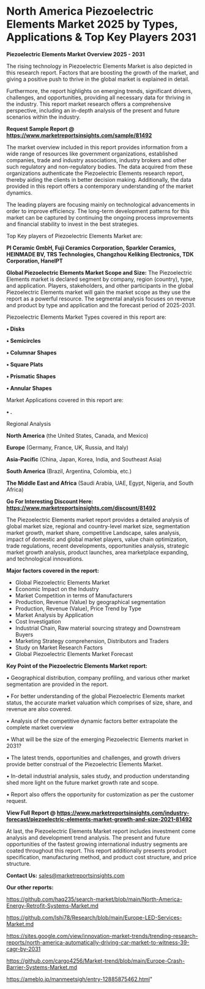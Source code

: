# North America Piezoelectric Elements Market 2025 by Types, Applications & Top Key Players 2031

<Strong> Piezoelectric Elements Market Overview 2025 - 2031</strong>

The rising technology in Piezoelectric Elements Market is also depicted in this research report. Factors that are boosting the growth of the market, and giving a positive push to thrive in the global market is explained in detail.

Furthermore, the report highlights on emerging trends, significant drivers, challenges, and opportunities, providing all necessary data for thriving in the industry. This report market research offers a comprehensive perspective, including an in-depth analysis of the present and future scenarios within the industry.

<strong>Request Sample Report @ <a href=https://www.marketreportsinsights.com/sample/81492>https://www.marketreportsinsights.com/sample/81492</a></strong>

The market overview included in this report provides information from a wide range of resources like government organizations, established companies, trade and industry associations, industry brokers and other such regulatory and non-regulatory bodies. The data acquired from these organizations authenticate the Piezoelectric Elements research report, thereby aiding the clients in better decision making. Additionally, the data provided in this report offers a contemporary understanding of the market dynamics.

The leading players are focusing mainly on technological advancements in order to improve efficiency. The long-term development patterns for this market can be captured by continuing the ongoing process improvements and financial stability to invest in the best strategies.

Top Key players of Piezoelectric Elements Market are:

<strong>PI Ceramic GmbH, Fuji Ceramics Corporation, Sparkler Ceramics, HEINMADE BV, TRS Technologies, Changzhou Keliking Electronics, TDK Corporation, HanelPT</strong>

<strong><b>Global Piezoelectric Elements Market Scope and Size:</b></strong>
The Piezoelectric Elements market is declared segment by company, region (country), type, and application. Players, stakeholders, and other participants in the global Piezoelectric Elements market will gain the market scope as they use the report as a powerful resource. The segmental analysis focuses on revenue and product by type and application and the forecast period of 2025-2031.

Piezoelectric Elements Market Types covered in this report are:

<strong>• Disks

• Semicircles

• Columnar Shapes

• Square Plats

• Prismatic Shapes

• Annular Shapes</strong>

Market Applications covered in this report are:

<strong>• .</strong> 

Regional Analysis

<strong>North America</strong> (the United States, Canada, and Mexico)

<strong>Europe</strong> (Germany, France, UK, Russia, and Italy)

<strong>Asia-Pacific</strong> (China, Japan, Korea, India, and Southeast Asia)

<strong>South America</strong> (Brazil, Argentina, Colombia, etc.)

<strong>The Middle East and Africa</strong> (Saudi Arabia, UAE, Egypt, Nigeria, and South Africa)

<strong>Go For Interesting Discount Here: <a href=https://www.marketreportsinsights.com/discount/81492>https://www.marketreportsinsights.com/discount/81492</a></strong>

The Piezoelectric Elements market report provides a detailed analysis of global market size, regional and country-level market size, segmentation market growth, market share, competitive Landscape, sales analysis, impact of domestic and global market players, value chain optimization, trade regulations, recent developments, opportunities analysis, strategic market growth analysis, product launches, area marketplace expanding, and technological innovations.

<strong><b>Major factors covered in the report:</b></strong>
<ul>
  <li>Global Piezoelectric Elements Market </li>
  <li>Economic Impact on the Industry</li>
  <li>Market Competition in terms of Manufacturers</li>
  <li>Production, Revenue (Value) by geographical segmentation</li>
  <li>Production, Revenue (Value), Price Trend by Type</li>
  <li>Market Analysis by Application</li>
  <li>Cost Investigation</li>
  <li>Industrial Chain, Raw material sourcing strategy and Downstream Buyers</li>
  <li>Marketing Strategy comprehension, Distributors and Traders</li>
  <li>Study on Market Research Factors</li>
  <li>Global Piezoelectric Elements Market Forecast</li>
</ul>

<strong><b>Key Point of the Piezoelectric Elements Market report:</b></strong>

• Geographical distribution, company profiling, and various other market segmentation are provided in the report.

• For better understanding of the global Piezoelectric Elements market status, the accurate market valuation which comprises of size, share, and revenue are also covered.

• Analysis of the competitive dynamic factors better extrapolate the complete market overview

• What will be the size of the emerging Piezoelectric Elements market in 2031?

• The latest trends, opportunities and challenges, and growth drivers provide better construal of the Piezoelectric Elements Market.

• In-detail industrial analysis, sales study, and production understanding shed more light on the future market growth rate and scope.

• Report also offers the opportunity for customization as per the customer request.

<strong><b>View Full Report @ <a href=https://www.marketreportsinsights.com/industry-forecast/piezoelectric-elements-market-growth-and-size-2021-81492>https://www.marketreportsinsights.com/industry-forecast/piezoelectric-elements-market-growth-and-size-2021-81492</a></b></strong>


At last, the Piezoelectric Elements Market report includes investment come analysis and development trend analysis. The present and future opportunities of the fastest growing international industry segments are coated throughout this report. This report additionally presents product specification, manufacturing method, and product cost structure, and price structure.

<strong>Contact Us:</strong>
sales@marketreportsinsights.com

<strong>Our other reports:</strong>

<a href=https://github.com/haq235/search-market/blob/main/North-America-Energy-Retrofit-Systems-Market.md>https://github.com/haq235/search-market/blob/main/North-America-Energy-Retrofit-Systems-Market.md</a>

<a href=https://github.com/Ishi78/Research/blob/main/Europe-LED-Services-Market.md>https://github.com/Ishi78/Research/blob/main/Europe-LED-Services-Market.md</a>

<a href=https://sites.google.com/view/innovation-market-trends/trending-research-reports/north-america-automatically-driving-car-market-to-witness-39-cagr-by-2031>https://sites.google.com/view/innovation-market-trends/trending-research-reports/north-america-automatically-driving-car-market-to-witness-39-cagr-by-2031</a>

<a href=https://github.com/cargo4256/Market-trend/blob/main/Europe-Crash-Barrier-Systems-Market.md>https://github.com/cargo4256/Market-trend/blob/main/Europe-Crash-Barrier-Systems-Market.md</a>

<a href=https://ameblo.jp/manmeetsigh/entry-12885875462.html>https://ameblo.jp/manmeetsigh/entry-12885875462.html</a>"
